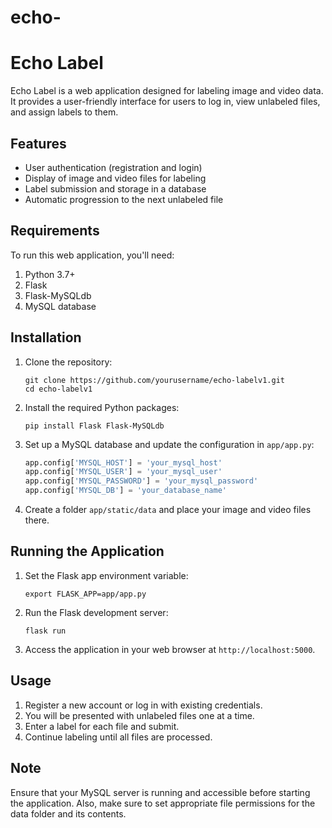 # echo-

# Echo Label

Echo Label  is a web application designed for labeling image and video data. It provides a user-friendly interface for users to log in, view unlabeled files, and assign labels to them.

## Features

- User authentication (registration and login)
- Display of image and video files for labeling
- Label submission and storage in a database
- Automatic progression to the next unlabeled file

## Requirements

To run this web application, you'll need:

1. Python 3.7+
2. Flask
3. Flask-MySQLdb
4. MySQL database

## Installation

1. Clone the repository:
   ```
   git clone https://github.com/yourusername/echo-labelv1.git
   cd echo-labelv1
   ```

2. Install the required Python packages:
   ```
   pip install Flask Flask-MySQLdb
   ```

3. Set up a MySQL database and update the configuration in `app/app.py`:
   ```python
   app.config['MYSQL_HOST'] = 'your_mysql_host'
   app.config['MYSQL_USER'] = 'your_mysql_user'
   app.config['MYSQL_PASSWORD'] = 'your_mysql_password'
   app.config['MYSQL_DB'] = 'your_database_name'
   ```

4. Create a folder `app/static/data` and place your image and video files there.

## Running the Application

1. Set the Flask app environment variable:
   ```
   export FLASK_APP=app/app.py
   ```

2. Run the Flask development server:
   ```
   flask run
   ```

3. Access the application in your web browser at `http://localhost:5000`.

## Usage

1. Register a new account or log in with existing credentials.
2. You will be presented with unlabeled files one at a time.
3. Enter a label for each file and submit.
4. Continue labeling until all files are processed.

## Note

Ensure that your MySQL server is running and accessible before starting the application. Also, make sure to set appropriate file permissions for the data folder and its contents.
